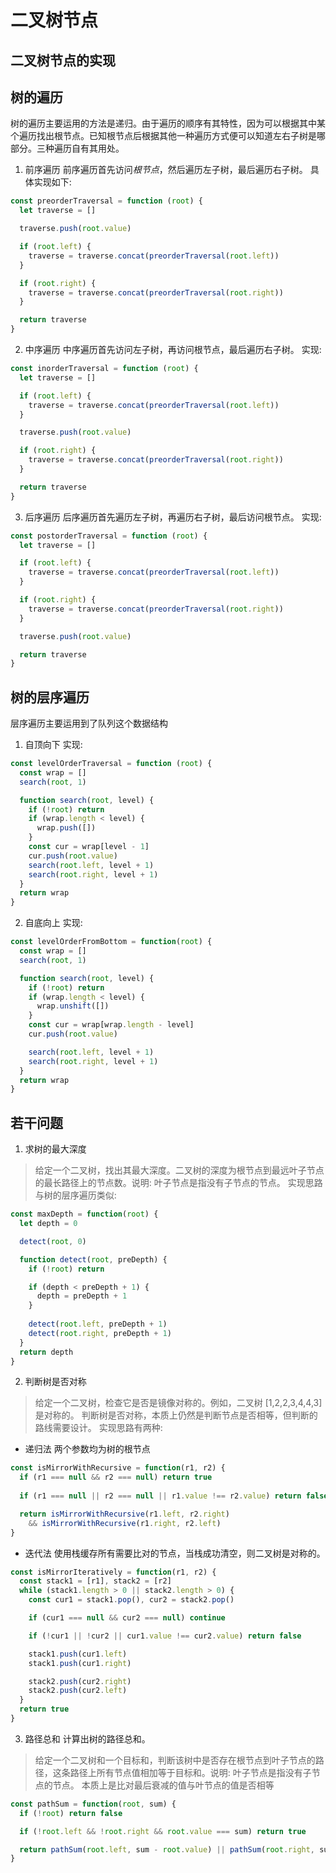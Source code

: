 # 二叉树节点

## 二叉树节点的实现
<!-- TODO: -->

## 树的遍历
树的遍历主要运用的方法是递归。由于遍历的顺序有其特性，因为可以根据其中某个遍历找出根节点。已知根节点后根据其他一种遍历方式便可以知道左右子树是哪部分。三种遍历自有其用处。
1. 前序遍历
前序遍历首先访问*根节点*，然后遍历左子树，最后遍历右子树。
具体实现如下:
```js
const preorderTraversal = function (root) {
  let traverse = []

  traverse.push(root.value)

  if (root.left) {
    traverse = traverse.concat(preorderTraversal(root.left))
  }

  if (root.right) {
    traverse = traverse.concat(preorderTraversal(root.right))
  }

  return traverse
}
```
2. 中序遍历
中序遍历首先访问左子树，再访问根节点，最后遍历右子树。
实现:
```js
const inorderTraversal = function (root) {
  let traverse = []

  if (root.left) {
    traverse = traverse.concat(preorderTraversal(root.left))
  }

  traverse.push(root.value)

  if (root.right) {
    traverse = traverse.concat(preorderTraversal(root.right))
  }

  return traverse
}
```
3. 后序遍历
后序遍历首先遍历左子树，再遍历右子树，最后访问根节点。
实现:
```js
const postorderTraversal = function (root) {
  let traverse = []

  if (root.left) {
    traverse = traverse.concat(preorderTraversal(root.left))
  }

  if (root.right) {
    traverse = traverse.concat(preorderTraversal(root.right))
  }

  traverse.push(root.value)

  return traverse
}
```

## 树的层序遍历
层序遍历主要运用到了队列这个数据结构
1. 自顶向下
实现:
```js
const levelOrderTraversal = function (root) {
  const wrap = []
  search(root, 1)

  function search(root, level) {
    if (!root) return
    if (wrap.length < level) {
      wrap.push([])
    }
    const cur = wrap[level - 1]
    cur.push(root.value)
    search(root.left, level + 1)
    search(root.right, level + 1)
  }
  return wrap
}
```
2. 自底向上
实现:
```js
const levelOrderFromBottom = function(root) {
  const wrap = []
  search(root, 1)

  function search(root, level) {
    if (!root) return 
    if (wrap.length < level) {
      wrap.unshift([])
    }
    const cur = wrap[wrap.length - level]
    cur.push(root.value)

    search(root.left, level + 1)
    search(root.right, level + 1)
  }
  return wrap
}
```


## 若干问题

1. 求树的最大深度
> 给定一个二叉树，找出其最大深度。二叉树的深度为根节点到最远叶子节点的最长路径上的节点数。说明: 叶子节点是指没有子节点的节点。
实现思路与树的层序遍历类似:
```js
const maxDepth = function(root) {
  let depth = 0

  detect(root, 0)

  function detect(root, preDepth) {
    if (!root) return 

    if (depth < preDepth + 1) {
      depth = preDepth + 1
    }
    
    detect(root.left, preDepth + 1)
    detect(root.right, preDepth + 1)
  }
  return depth
}
```

2. 判断树是否对称
> 给定一个二叉树，检查它是否是镜像对称的。例如，二叉树 [1,2,2,3,4,4,3] 是对称的。
判断树是否对称，本质上仍然是判断节点是否相等，但判断的路线需要设计。
实现思路有两种:
- 递归法
两个参数均为树的根节点
```js
const isMirrorWithRecursive = function(r1, r2) {
  if (r1 === null && r2 === null) return true
  
  if (r1 === null || r2 === null || r1.value !== r2.value) return false

  return isMirrorWithRecursive(r1.left, r2.right) 
    && isMirrorWithRecursive(r1.right, r2.left)
}
```
- 迭代法
使用栈缓存所有需要比对的节点，当栈成功清空，则二叉树是对称的。
```js
const isMirrorIteratively = function(r1, r2) {
  const stack1 = [r1], stack2 = [r2]
  while (stack1.length > 0 || stack2.length > 0) {
    const cur1 = stack1.pop(), cur2 = stack2.pop()

    if (cur1 === null && cur2 === null) continue

    if (!cur1 || !cur2 || cur1.value !== cur2.value) return false

    stack1.push(cur1.left)
    stack1.push(cur1.right)

    stack2.push(cur2.right)
    stack2.push(cur2.left)
  }
  return true
}
```

3. 路径总和
计算出树的路径总和。
>给定一个二叉树和一个目标和，判断该树中是否存在根节点到叶子节点的路径，这条路径上所有节点值相加等于目标和。说明: 叶子节点是指没有子节点的节点。
本质上是比对最后衰减的值与叶节点的值是否相等
```js
const pathSum = function(root, sum) {
  if (!root) return false

  if (!root.left && !root.right && root.value === sum) return true

  return pathSum(root.left, sum - root.value) || pathSum(root.right, sum - root.value)
}
```